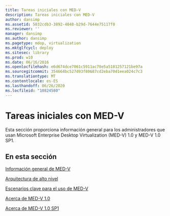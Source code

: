 ```yaml
---
title: Tareas iniciales con MED-V
description: Tareas iniciales con MED-V
author: dansimp
ms.assetid: 5832cdb3-3892-4048-b29d-7644e75117f0
ms.reviewer: ''
manager: dansimp
ms.author: dansimp
ms.pagetype: mdop, virtualization
ms.mktglfcycl: deploy
ms.sitesec: library
ms.prod: w10
ms.date: 06/16/2016
ms.openlocfilehash: e6d674dce7061c5911ac78e5a5181257121be97a
ms.sourcegitcommit: 354664bc527d93f80687cd2eba70d1eea024c7c3
ms.translationtype: MT
ms.contentlocale: es-ES
ms.lasthandoff: 06/26/2020
ms.locfileid: "10824580"
---
```

# Tareas iniciales con MED-V


Esta sección proporciona información general para los administradores que usan Microsoft Enterprise Desktop Virtualization (MED-V) 1.0 y MED-V 1.0 SP1.

## En esta sección


<a href="" id="overview-of-med-v"></a>[Información general de MED-V](overview-of-med-v.md)  

<a href="" id="high-level-architecture"></a>[Arquitectura de alto nivel](high-level-architecturemedv.md)  

<a href="" id="key-scenarios-for-using-med-v"></a>[Escenarios clave para el uso de MED-V](key-scenarios-for-using-med-v.md)  

<a href="" id="about-med-v-1-0"></a>[Acerca de MED-V 1.0](about-med-v-10.md)  

<a href="" id="about-med-v-1-0-sp1"></a>[Acerca de MED-V 1.0 SP1](about-med-v-10-sp1.md)  

 

 





